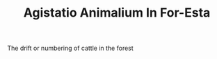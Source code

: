---
title: Agistatio Animalium In For-Esta
permalink: "/definitions/agistatio-animalium-in-for-esta.html"
body: The drift or numbering of cattle in the forest
published_at: '2018-07-07'
layout: post
---